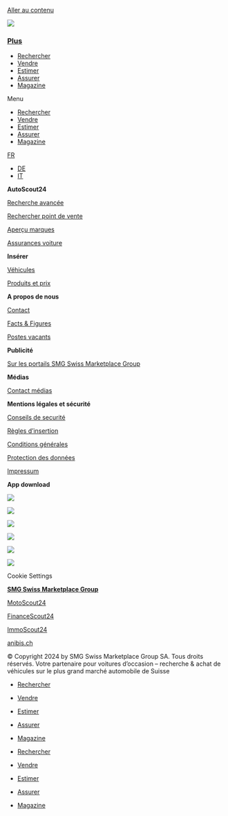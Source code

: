 [Aller au contenu](#content)

[![](https://guide.autoscout24.ch/wp-content/uploads/2022/06/logo_secondary_as24.svg)](https://www.autoscout24.ch/de)

### [Plus](#elementor-action%3Aaction%3Dpopup%3Aopen%26settings%3DeyJpZCI6IjQ5MjAiLCJ0b2dnbGUiOmZhbHNlfQ%3D%3D)

* [Rechercher](https://www.autoscout24.ch/fr/)
* [Vendre](https://www.autoscout24.ch/fr/vendre-voiture)
* [Estimer](https://my.autoscout24.ch/fr/evaluation-vehicules)
* [Assurer](https://www.autoscout24.ch/fr/assurance-auto)
* [Magazine](https://guide.autoscout24.ch/fr/)

Menu

* [Rechercher](https://www.autoscout24.ch/fr/)
* [Vendre](https://www.autoscout24.ch/fr/vendre-voiture)
* [Estimer](https://my.autoscout24.ch/fr/evaluation-vehicules)
* [Assurer](https://www.autoscout24.ch/fr/assurance-auto)
* [Magazine](https://guide.autoscout24.ch/fr/)

[FR](https://guide.autoscout24.ch/fr/declaration-de-protection-des-donnees/)

* [DE](https://guide.autoscout24.ch/de/datenschutzerklaerung/)
* [IT](https://guide.autoscout24.ch/it/dichiarazione-sulla-protezione-dei-dati/)

**AutoScout24**

[Recherche avancée](https://www.autoscout24.ch/fr/voiture/recherche)

[Rechercher point de vente](https://www.autoscout24.ch/fr/voiture-concessionaires-garages/recherche)

[Aperçu marques](https://www.autoscout24.ch/fr/marques-de-vehicules)

[Assurances voiture](https://www.financescout24.ch/fr/trouver-assurance-auto?utm_source=autoscout24.ch&utm_medium=web&utm_campaign=link_footer_car_)

**Insérer**

[Véhicules](https://www.autoscout24.ch/fr/vendre-voiture)

[Produits et prix](https://www.autoscout24.ch/fr/produits-et-prix)

**A propos de nous**

[Contact](https://www.autoscout24.ch/fr/contact/)

[Facts & Figures](https://scout24.ch/fr/portefeuille/autoscout24/)

[Postes vacants](http://scout24.ch/fr/emplois-et-carri%C3%A8re/postes-vacants/)

**Publicité**

[Sur les portails SMG Swiss Marketplace Group](https://advertising.scout24.ch/)

**Médias**

[Contact médias](https://medien-fr.autoscout24.ch/)

**Mentions légales et sécurité**

[Conseils de securité](https://guide.autoscout24.ch/fr/conseils-de-securite/)

[Règles d’insertion](https://www.autoscout24.ch/fr/content/regles-d-insertion)

[Conditions générales](https://www.autoscout24.ch/fr/content/conditions-generales)

[Protection des données](https://guide.autoscout24.ch/fr/declaration-de-protection-des-donnees/)

[Impressum](https://www.autoscout24.ch/fr/content/mentionslegales)

**App download**

[![](https://guide.autoscout24.ch/wp-content/uploads/2022/06/appstore.svg)](https://5kvw.app.link/AS24_Web_Footer_iOS?%243p=a_custom_358666)

[![](https://guide.autoscout24.ch/wp-content/uploads/2022/06/googleplay.svg)](https://5kvw.app.link/AS24_Web_Footer_GP?%243p=a_custom_358666)

[![](https://guide.autoscout24.ch/wp-content/uploads/2022/06/facebook.svg)](https://www.facebook.com/autoscout24.ch)

[![](https://guide.autoscout24.ch/wp-content/uploads/2022/06/instagram.svg)](https://www.instagram.com/autoscout24ch)

[![](https://guide.autoscout24.ch/wp-content/uploads/2022/06/Design-ohne-Titel-1-1.png)](https://www.linkedin.com/company/autoscout24.ch/)

[![](https://guide.autoscout24.ch/wp-content/uploads/2022/06/youtube.svg)](https://www.youtube.com/user/autoscout24schweiz)

Cookie Settings

[**SMG Swiss Marketplace Group**](https://swissmarketplace.group/fr)

[MotoScout24](https://www.motoscout24.ch/fr)

[FinanceScout24](https://www.financescout24.ch/fr)

[ImmoScout24](https://www.immoscout24.ch/fr)

[anibis.ch](https://www.anibis.ch/fr)

© Copyright 2024 by SMG Swiss Marketplace Group SA. Tous droits réservés. Votre partenaire pour voitures d’occasion – recherche & achat de véhicules sur le plus grand marché automobile de Suisse

* [Rechercher](https://www.autoscout24.ch/fr/)
* [Vendre](https://www.autoscout24.ch/fr/vendre-voiture)
* [Estimer](https://my.autoscout24.ch/fr/evaluation-vehicules)
* [Assurer](https://www.autoscout24.ch/fr/assurance-auto)
* [Magazine](https://guide.autoscout24.ch/fr/)

* [Rechercher](https://www.autoscout24.ch/fr/)
* [Vendre](https://www.autoscout24.ch/fr/vendre-voiture)
* [Estimer](https://my.autoscout24.ch/fr/evaluation-vehicules)
* [Assurer](https://www.autoscout24.ch/fr/assurance-auto)
* [Magazine](https://guide.autoscout24.ch/fr/)